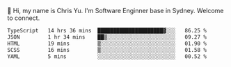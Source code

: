 👋 Hi, my name is Chris Yu. I'm Software Enginner base in Sydney. Welcome to connect.

<!--START_SECTION:waka-->

```txt
TypeScript   14 hrs 36 mins  █████████████████████▓░░░   86.25 %
JSON         1 hr 34 mins    ██▒░░░░░░░░░░░░░░░░░░░░░░   09.27 %
HTML         19 mins         ▒░░░░░░░░░░░░░░░░░░░░░░░░   01.90 %
SCSS         16 mins         ▒░░░░░░░░░░░░░░░░░░░░░░░░   01.58 %
YAML         5 mins          ░░░░░░░░░░░░░░░░░░░░░░░░░   00.52 %
```

<!--END_SECTION:waka-->
